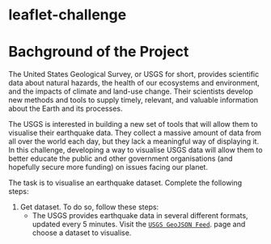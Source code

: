 # leaflet-challenge

# Bachground of the Project
The United States Geological Survey, or USGS for short, provides scientific data about natural hazards, the health of our ecosystems and environment, and the impacts of climate and land-use change. Their scientists develop new methods and tools to supply timely, relevant, and valuable information about the Earth and its processes.

The USGS is interested in building a new set of tools that will allow them to visualise their earthquake data. They collect a massive amount of data from all over the world each day, but they lack a meaningful way of displaying it. In this challenge, developing a way to visualise USGS data will allow them to better educate the public and other government organisations (and hopefully secure more funding) on issues facing our planet.

The task is to visualise an earthquake dataset. Complete the following steps:
1. Get dataset. To do so, follow these steps:
   - The USGS provides earthquake data in several different formats, updated every 5 minutes. Visit the [`USGS GeoJSON Feed`](https://earthquake.usgs.gov/earthquakes/feed/v1.0/geojson.php). page and choose a dataset to visualise.
